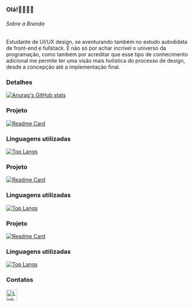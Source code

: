 ### Olá!👩🏻‍💻✨

###### Sobre a Brenda 
Estudante de UI/UX design, se aventurando também no estudo autodidata de front-end e fullstack. E não só por achar incrível o universo da programação, como também por acreditar que esse tipo de conhecimento adicional me permite ter uma visão mais holística do processo de design, desde a concepção até a implementação final.


### Detalhes

[![Anurag's GitHub stats](https://github-readme-stats.vercel.app/api?username=A-mo-ra&show_icons=true&theme=dark)](https://github.com/anuraghazra/github-readme-stats)


### Projeto

[![Readme Card]([https://github-readme-stats.vercel.app/api?username=A-mo-ra&show_icons=true&theme=dark)](https://github.com/anuraghazra/github-readme-stats](https://github.com/a-mo-ra/Jornada-IA---EBAC-24/blob/main/README.md))


### Linguagens utilizadas

[![Top Langs](https://github-readme-stats.vercel.app/api/top-langs/?username=A-mo-ra&layout=compact)]([https://github.com/anuraghazra/github-readme-stats](https://github.com/a-mo-ra/Jornada-IA---EBAC-24))

### Projeto

[![Readme Card](https://github-readme-stats.vercel.app/api/pin/?username=A-mo-ra&repo=projeto-jornadafullstack--ebac&theme=dark)](https://github.com/anuraghazra/github-readme-stats)


### Linguagens utilizadas

[![Top Langs](https://github-readme-stats.vercel.app/api/top-langs/?username=A-mo-ra&layout=compact)](https://github.com/anuraghazra/github-readme-stats)


### Projeto

[![Readme Card](https://github-readme-stats.vercel.app/api/pin/?username=A-mo-ra&repo=Projeto-trilha-digital-ADA-CSS-HTML&theme=dark)](https://github.com/anuraghazra/github-readme-stats)


### Linguagens utilizadas

[![Top Langs](https://github-readme-stats.vercel.app/api/top-langs/?username=A-mo-ra&layout=compact)](https://github.com/anuraghazra/github-readme-stats)

### Contatos

[<img src='https://img.shields.io/badge/LinkedIn-0077B5?style=for-the-badge&logo=linkedin&logoColor=white' alt='Linkedin' height='30'>](https://www.linkedin.com/in/brenda-art/)
